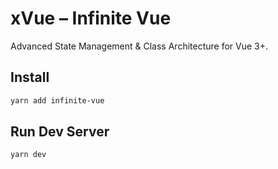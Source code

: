 # xVue – Infinite Vue

Advanced State Management & Class Architecture for Vue 3+.

## Install

```sh
yarn add infinite-vue
```

## Run Dev Server
```
yarn dev
```
